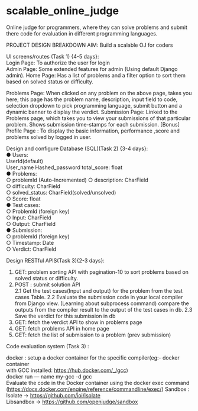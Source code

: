 # scalable_online_judge
Online judge for programmers, where they can solve problems and submit there code for evaluation in different programming languages.

PROJECT DESIGN BREAKDOWN 
AIM: Build a scalable OJ for coders  
 
UI screens/routes (Task 1) {4-5 days}:  
  Login Page: To authorize the user for login  
  Admin Page: Some extended features for admin (Using default Django admin). 
  Home Page: Has a list of problems and a filter option to sort them based on solved status or difficulty. 
  
  Problems Page: When clicked on any problem on the above page, takes you here; this page has the problem name, description, input field to code, selection dropdown                  to pick programming language, submit button and a dynamic banner to display the verdict. 
  Submission Page: Linked to the Problems page, which takes you to view your submissions of that particular problem. Shows submission time-stamps for each                              submission. 
  [Bonus] Profile Page : To display the basic information, performance ,score and problems solved by logged in user. 
 
Design and configure Database (SQL)(Task 2) {3-4 days}:  
  ● Users:  
    UserId(default)  
    User_name 
    Hashed_password 
    total_score: float  
  ● Problems:  
    ○ problemId (Auto-Incremented) 
    ○ description: CharField  
    ○ difficulty: CharField  
    ○ solved_status: CharField(solved/unsolved)  
    ○ Score: float  
  ● Test cases:  
    ○ ProblemId (foreign key)  
    ○ Input: CharField  
    ○ Output: CharField  
  ● Submission:  
    ○ problemId (foreign key)  
    ○ Timestamp: Date  
    ○ Verdict: CharField  
 
 
Design RESTful APIS(Task 3){2-3 days}:  

1. GET: problem sorting API with pagination-10 to sort problems based on solved status or difficulty.   
2.  POST : submit solution API  
  2.1 Get the test cases(Input and output) for the problem from the test cases  Table. 
  2.2 Evaluate the submission code in your local compiler from Django view. (Learning about subprocess command) compare the outputs from the compiler result to the       output of the test cases in db. 
  2.3 Save the verdict for this submission in db  
3. GET: fetch the verdict API to show in problems page  
4. GET: fetch problems API in home page  
5. GET: fetch the list of submission to a problem (prev submission)  
 
Code evaluation system (Task 3) : 

docker : setup a docker container for the specific compiler(eg:- docker container  
          with GCC installed: https://hub.docker.com/_/gcc)  
          docker run — name my-gcc -d gcc  
          Evaluate the code in the Docker container using the docker exec command  
          (https://docs.docker.com/engine/reference/commandline/exec/) 
Sandbox :
    Isolate -> https://github.com/ioi/isolate  
    Libsandbox -> https://github.com/openjudge/sandbox 
 
 


